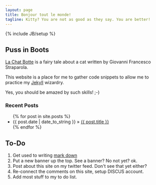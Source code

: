 ```yaml
---
layout: page
title: Bonjour tout le monde!
tagline: Kitty? You are not as good as they say. You are better!
---
```

{% include JB/setup %}

## Puss in Boots

[La Chat Botte](http://en.wikipedia.org/wiki/Puss_in_Boots) is a fairy tale about a cat written by Giovanni Francesco Straparola.

This website is a place for me to gather code snippets to allow me to practice my [Jekyll](http://jekyllrb.com/) wizardry.

Yes, you should be amazed by such skills! ;-)


### Recent Posts

<ul class="posts">
  {% for post in site.posts %}
    <li><span>{{ post.date | date_to_string }}</span> &raquo; <a href="{{ BASE_PATH }}{{ post.url }}">{{ post.title }}</a></li>
  {% endfor %}
</ul>

## To-Do

1. Get used to writing [mark down](http://daringfireball.net/projects/markdown/syntax)
2. Put a new banner up the top.  See a banner?  No not yet? ok.
3. Post about this site on my twitter feed.  Don't see that yet either?
4. Re-connect the comments on this site, setup DISCUS account.
5. Add most stuff to my to do list.
